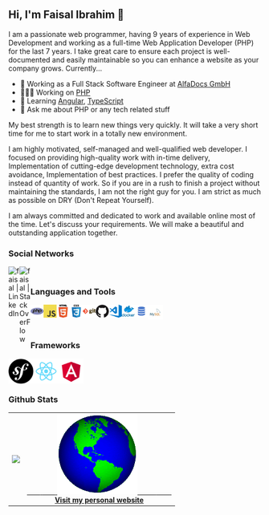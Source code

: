 ## Hi, I'm Faisal Ibrahim 👋

I am a passionate web programmer, having 9 years of experience in Web Development and working as a full-time Web Application Developer (PHP) for the last 7 years. I take great care to ensure each project is well-documented and easily maintainable so you can enhance a website as your company grows. Currently...

- 💼 Working as a Full Stack Software Engineer at [AlfaDocs GmbH](https://www.alfadocs.com/)
- 👨🏻‍💻 Working on [PHP](https://www.php.net/)
- 🌱 Learning [Angular](https://angular.io/), [TypeScript](https://www.typescriptlang.org/)
- 💬 Ask me about PHP or any tech related stuff

My best strength is to learn new things very quickly. It will take a very short time for me to start work in a totally new environment.

I am highly motivated, self-managed and well-qualified web developer. I focused on providing high-quality work with in-time delivery, Implementation of cutting-edge development technology, extra cost avoidance, Implementation of best practices. I prefer the quality of coding instead of quantity of work. So if you are in a rush to finish a project without maintaining the standards, I am not the right guy for you. I am strict as much as possible on DRY (Don't Repeat Yourself).

I am always committed and dedicated to work and available online most of the time. Let's discuss your requirements. We will make a beautiful and outstanding application together. 

### Social Networks
[<img align="left" alt="faisal | LinkedIn" width="22px" src="https://cdn.jsdelivr.net/npm/simple-icons@v3/icons/linkedin.svg" />][linkedin]
[<img align="left" alt="faisal | StackOverFlow" width="22px" src="https://cdn.sstatic.net/Sites/stackoverflow/company/Img/logos/so/so-icon.svg" />][stackoverflow]

<p>&nbsp;</p>

### Languages and Tools
<img align="left" alt="PHP" width="26px" src="https://raw.githubusercontent.com/github/explore/80688e429a7d4ef2fca1e82350fe8e3517d3494d/topics/php/php.png" />
<img align="left" alt="JavaScript" width="26px" src="https://raw.githubusercontent.com/github/explore/80688e429a7d4ef2fca1e82350fe8e3517d3494d/topics/javascript/javascript.png" />
<img align="left" alt="HTML5" width="26px" src="https://raw.githubusercontent.com/github/explore/80688e429a7d4ef2fca1e82350fe8e3517d3494d/topics/html/html.png" />
<img align="left" alt="CSS3" width="26px" src="https://raw.githubusercontent.com/github/explore/80688e429a7d4ef2fca1e82350fe8e3517d3494d/topics/css/css.png" />
<img align="left" alt="Git" width="26px" src="https://raw.githubusercontent.com/github/explore/80688e429a7d4ef2fca1e82350fe8e3517d3494d/topics/git/git.png" />
<img align="left" alt="GitHub" width="26px" src="https://raw.githubusercontent.com/github/explore/78df643247d429f6cc873026c0622819ad797942/topics/github/github.png" />
<img align="left" alt="Visual Studio Code" width="26px" src="https://raw.githubusercontent.com/github/explore/80688e429a7d4ef2fca1e82350fe8e3517d3494d/topics/visual-studio-code/visual-studio-code.png" />
<img align="left" alt="Docker" width="26px" src="https://raw.githubusercontent.com/github/explore/80688e429a7d4ef2fca1e82350fe8e3517d3494d/topics/docker/docker.png" />
<img align="left" alt="SQL" width="26px" src="https://raw.githubusercontent.com/github/explore/80688e429a7d4ef2fca1e82350fe8e3517d3494d/topics/sql/sql.png" />
<img align="left" alt="MySQL" width="30px" src="https://raw.githubusercontent.com/github/explore/80688e429a7d4ef2fca1e82350fe8e3517d3494d/topics/mysql/mysql.png" />

<p>&nbsp;</p>
<p>&nbsp;</p>

### Frameworks
<img align="left" alt="symfony" height="50" src="https://raw.githubusercontent.com/github/explore/80688e429a7d4ef2fca1e82350fe8e3517d3494d/topics/symfony/symfony.png" />
<img align="left" alt="react" height="50" src="https://raw.githubusercontent.com/github/explore/80688e429a7d4ef2fca1e82350fe8e3517d3494d/topics/react/react.png" />
<img align="left" alt="angular" height="50" src="https://raw.githubusercontent.com/github/explore/80688e429a7d4ef2fca1e82350fe8e3517d3494d/topics/angular/angular.png" />

<p>&nbsp;</p>
<p>&nbsp;</p>

### Github Stats
<table width="100%"  border="0" cellpadding="0" cellspacing="0">
  <tr>
    <td align="center">
      <img align="left" src="https://github-readme-stats.vercel.app/api?username=faisalim048&show_icons=true&theme=dracula" />
    </td>
    <td align="center">
      <a href="https://faisal-ibrahim.info/">
        <span>&nbsp;&nbsp;&nbsp;&nbsp;&nbsp;&nbsp;&nbsp;</span>
        <span>&nbsp;&nbsp;&nbsp;&nbsp;&nbsp;&nbsp;&nbsp;</span>
        <img src="https://github.com/benyou1969/benyou1969/blob/master/globe.gif?raw=true" />
        <span>&nbsp;&nbsp;&nbsp;&nbsp;&nbsp;&nbsp;&nbsp;&nbsp;</span>
        <span>&nbsp;&nbsp;&nbsp;&nbsp;&nbsp;&nbsp;&nbsp;&nbsp;</span>
        <br>
        <strong>Visit my personal website </strong>
    </td>
  </tr>
</table>

[linkedin]: https://www.linkedin.com/in/engr-faisal-ibrahim/
[stackoverflow]: https://stackoverflow.com/users/3185734/faisal
